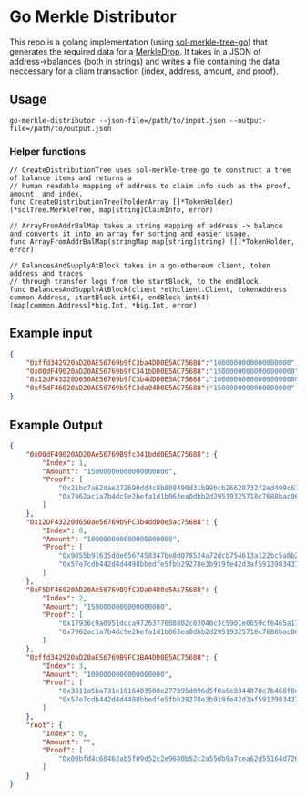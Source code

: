 # Go Merkle Distributor

This repo is a golang implementation (using [sol-merkle-tree-go](https://github.com/0xKiwi/sol-merkle-tree-go)) that generates the required data for a [MerkleDrop](https://github.com/Uniswap/merkle-distributor/blob/master/contracts/MerkleDistributor.sol). It takes in a JSON of address->balances (both in strings) and writes a file containing the data neccessary for a cliam transaction (index, address, amount, and proof).

## Usage
```
go-merkle-distributor --json-file=/path/to/input.json --output-file=/path/to/output.json
```

### Helper functions
```golang
// CreateDistributionTree uses sol-merkle-tree-go to construct a tree of balance items and returns a 
// human readable mapping of address to claim info such as the proof, amount, and index. 
func CreateDistributionTree(holderArray []*TokenHolder) (*solTree.MerkleTree, map[string]ClaimInfo, error)

// ArrayFromAddrBalMap takes a string mapping of address -> balance and converts it into an array for sorting and easier usage. 
func ArrayFromAddrBalMap(stringMap map[string]string) ([]*TokenHolder, error)

// BalancesAndSupplyAtBlock takes in a go-ethereum client, token address and traces 
// through transfer logs from the startBlock, to the endBlock.
func BalancesAndSupplyAtBlock(client *ethclient.Client, tokenAddress common.Address, startBlock int64, endBlock int64) (map[common.Address]*big.Int, *big.Int, error)
```



## Example input
```json
{
    "0xffd342920aD20AE56769b9fC3ba4DD0E5AC75688":"1000000000000000000",
    "0x00dF49020aD20AE56769b9fC341bDD0E5AC75688":"15000000000000000000",
    "0x12dF43220D650AE56769b9fC3b4dDD0E5AC75688":"100000000000000000000",
    "0xf5dF46020aD20AE56769b9fC3da04D0E5AC75688":"1500000000000000000"
}
```


## Example Output
```json
{
    "0x00dF49020AD20Ae56769B9fc341bdd0E5AC75688": {
        "Index": 1,
        "Amount": "15000000000000000000",
        "Proof": [
            "0x21bc7a62dae272690dd4c8b808490d31b99bcb26628732f2ed499c632f04c97a",
            "0x7962ac1a7b4dc9e2befa1d1b063ea0dbb2d29519325718c7688bac06c34505bd"
        ]
    },
    "0x12DF43220d650ae56769b9FC3b4ddD0e5ac75688": {
        "Index": 0,
        "Amount": "100000000000000000000",
        "Proof": [
            "0x9055b91635dde0567458347be8d078524a72dcb754613a122bc5a8b2eb1676d4",
            "0x57e7cdb442d4d4498bbedfe5fbb29278e3b919fe42d3af5913983437f1c2a370"
        ]
    },
    "0xF5DF46020AD20Ae56769B9fC3Da04D0e5Ac75688": {
        "Index": 2,
        "Amount": "1500000000000000000",
        "Proof": [
            "0x17936c9a0951dcca9726377608802c03040c3c5901e0659cf6465a17b80b04dd",
            "0x7962ac1a7b4dc9e2befa1d1b063ea0dbb2d29519325718c7688bac06c34505bd"
        ]
    },
    "0xffd342920aD20aE56769B9FC3BA4DD0E5AC75688": {
        "Index": 3,
        "Amount": "1000000000000000000",
        "Proof": [
            "0x3811a5ba731e1016403500e277995d096d5f0a6e8344070c7b468f8e38e75e7e",
            "0x57e7cdb442d4d4498bbedfe5fbb29278e3b919fe42d3af5913983437f1c2a370"
        ]
    },
    "root": {
        "Index": 0,
        "Amount": "",
        "Proof": [
            "0x00bfd4c68462ab5f09d52c2e9680b52c2a55db9a7cea62d55164d726eeb36f8c"
        ]
    }
}
```
